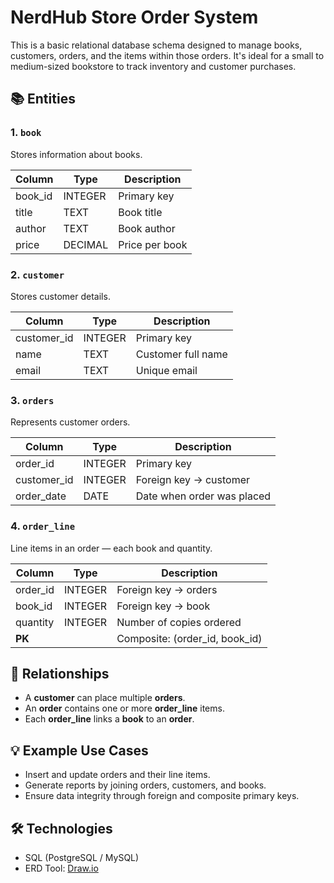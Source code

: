# NerdHub Store Order System

This is a basic relational database schema designed to manage books, customers, orders, and the items within those orders. It's ideal for a small to medium-sized bookstore to track inventory and customer purchases.

## 📚 Entities

### 1. `book`
Stores information about books.

| Column     | Type    | Description            |
|------------|---------|------------------------|
| book_id    | INTEGER | Primary key            |
| title      | TEXT    | Book title             |
| author     | TEXT    | Book author            |
| price      | DECIMAL | Price per book         |

### 2. `customer`
Stores customer details.

| Column      | Type    | Description        |
|-------------|---------|--------------------|
| customer_id | INTEGER | Primary key        |
| name        | TEXT    | Customer full name |
| email       | TEXT    | Unique email       |

### 3. `orders`
Represents customer orders.

| Column      | Type    | Description                    |
|-------------|---------|--------------------------------|
| order_id    | INTEGER | Primary key                    |
| customer_id | INTEGER | Foreign key → customer         |
| order_date  | DATE    | Date when order was placed     |

### 4. `order_line`
Line items in an order — each book and quantity.

| Column    | Type    | Description                      |
|-----------|---------|----------------------------------|
| order_id  | INTEGER | Foreign key → orders             |
| book_id   | INTEGER | Foreign key → book               |
| quantity  | INTEGER | Number of copies ordered         |
| **PK**    |         | Composite: (order_id, book_id)   |

## 🔗 Relationships

- A **customer** can place multiple **orders**.
- An **order** contains one or more **order_line** items.
- Each **order_line** links a **book** to an **order**.

## 💡 Example Use Cases

- Insert and update orders and their line items.
- Generate reports by joining orders, customers, and books.
- Ensure data integrity through foreign and composite primary keys.

## 🛠️ Technologies

- SQL (PostgreSQL / MySQL)
- ERD Tool: [Draw.io](https://app.diagrams.net)
